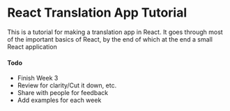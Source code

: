 # React Translation App Tutorial

This is a tutorial for making a translation app in React. It goes through most of the important basics of React, by the end of which  at the end a small React application

#### Todo

- Finish Week 3
- Review for clarity/Cut it down, etc.
- Share with people for feedback
- Add examples for each week

